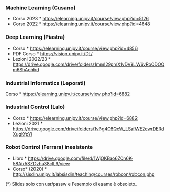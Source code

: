 ### Machine Learning (Cusano)
- Corso 2023		* https://elearning.unipv.it/course/view.php?id=5126
- Corso 2022		* https://elearning.unipv.it/course/view.php?id=4648

### Deep Learning (Piastra)
- Corso 			* https://elearning.unipv.it/course/view.php?id=4856
- PDF Corso 		* https://vision.unipv.it/DL/
- Lezioni 2022/23 * https://drive.google.com/drive/folders/1mmI29pmX1vDV9LW6yRoODOQm6ShAohbd

### Industrial Informatics (Leporati)
Corso			* https://elearning.unipv.it/course/view.php?id=6882

### Industrial Control (Lalo)
- Corso 			* https://elearning.unipv.it/course/view.php?id=6882
- Lezioni 2021	* https://drive.google.com/drive/folders/1vPg4O8QcW_LSafWE2ewrDERdXugKfpYi

### Robot Control (Ferrara) __inesistente__
- Libro			* https://drive.google.com/file/d/1Wj0KBao6ZCn6K-58Aix5SZDzhu38clL9/view
- Corso* (2020)	* http://sisdin.unipv.it/labsisdin/teaching/courses/robcon/robcon.php

(*) Slides solo con usr/passw e l'esempio di esame è obsoleto.
